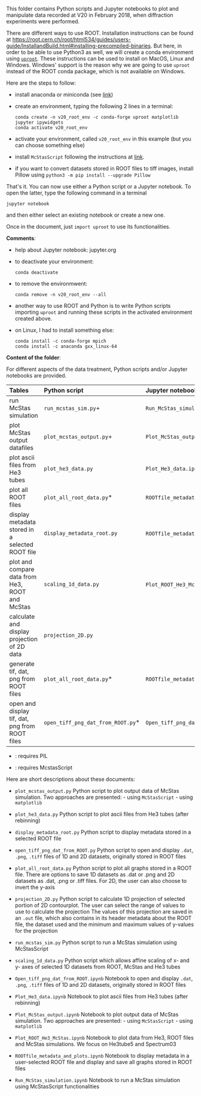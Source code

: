 This folder contains Python scripts and Jupyter notebooks to plot and manipulate 
data recorded at V20 in February 2018, when diffraction experiments were performed.

There are different ways to use ROOT. Installation instructions can be found at 
https://root.cern.ch/root/html534/guides/users-guide/InstallandBuild.html#installing-precompiled-binaries. 
But here, in order to be able to use Python3 as well, we will create a conda environment using 
[`uproot`](https://github.com/scikit-hep/uproot#compressed-objects-in-root-files).
These instructions can be used to install on MacOS, Linux and Windows. Windows' support is the 
reason why we are going to use `uproot` instead of the ROOT conda package, which is not available
on Windows.

Here are the steps to follow:  

- install anaconda or miniconda (see [link](https://docs.conda.io/projects/conda/en/latest/user-guide/install/download.html))

- create an environment, typing the following 2 lines in a terminal:
    ```
    conda create -n v20_root_env -c conda-forge uproot matplotlib jupyter ipywidgets
    conda activate v20_root_env
    ```
  
- activate your environment, called `v20_root_env` in this example (but you can choose something 
  else)
  
- install `McStasScript` following the instructions at [link](https://github.com/PaNOSC-ViNYL/McStasScript).

- if you want to convert datasets stored in ROOT files to tiff images, install Pillow using 
  `python3 -m pip install --upgrade Pillow`

That's it. You can now use either a Python script or a Jupyter notebook. To open the latter, type 
the following command in a terminal

   ```
   jupyter notebook
   ```

and then either select an existing notebook or create a new one.

Once in the document, just `import uproot` to use its functionalities.

**Comments**:  

- help about Jupyter notebook: jupyter.org

- to deactivate your environment:
    ```
    conda deactivate
    ```
- to remove the environmwent:
    ```
    conda remove -n v20_root_env --all
    ```
  
- another way to use ROOT and Python is to write Python scripts importing `uproot` and running these 
  scripts in the activated environment created above.

- on Linux, I had to install something else:
    ```
    conda install -c conda-forge mpich
    conda install -c anaconda gxx_linux-64
    ```

**Content of the folder**:

For different aspects of the data treatment, Python scripts and/or Jupyter notebooks are provided. 

| Tables                                          | Python script                    | Jupyter notebook                     |
|:------------------------------------------------|:-------------------------------- | :----------------------------------- |
| run McStas simulation                           | `run_mcstas_sim.py`+              | `Run_McStas_simulation.ipynb`+        |
| plot McStas output datafiles                    | `plot_mcstas_output.py`+          | `Plot_McStas_output.ipynb`+           |
| plot ascii files from He3 tubes                 | `plot_he3_data.py`               | `Plot_He3_data.ipynb`                |
| plot all ROOT files                             | `plot_all_root_data.py`*          | `ROOTfile_metadata_and_plots.ipynb`* |
| display metadata stored in a selected ROOT file | `display_metadata_root.py`       | `ROOTfile_metadata_and_plots.ipynb`* |
| plot and compare data from He3, ROOT and McStas | `scaling_1d_data.py`             | `Plot_ROOT_He3_McStas.ipynb`+        |
| calculate and display projection of 2D data     | `projection_2D.py`               |                                      |
| generate tif, dat, png from ROOT files          | `plot_all_root_data.py`*          | `ROOTfile_metadata_and_plots.ipynb`* |
| open and display tif, dat, png from ROOT files  | `open_tiff_png_dat_from_ROOT.py`* | `Open_tiff_png_dat_from_ROOT.ipynb`* |

* : requires PIL  
+ : requires McstasScript  
    
Here are short descriptions about these documents:

- `plot_mcstas_output.py`
   Python script to plot output data of McStas simulation. Two approaches are presented:
       - using `McStasScript`
       - using `matplotlib`

- `plot_he3_data.py`
   Python script to plot ascii files from He3 tubes (after rebinning)
   
- `display_metadata_root.py`
   Python script to display metadata stored in a selected ROOT file
   
- `open_tiff_png_dat_from_ROOT.py`
   Python script to open and display `.dat`, `.png`, `.tiff` files of 1D and 2D datasets, originally 
   stored in ROOT files

- `plot_all_root_data.py` 
   Python script to plot all graphs stored in a ROOT file. There are options to save 1D datasets as
   .dat or .png and 2D datasets as .dat, .png or .tiff files. For 2D, the user can also choose to 
   invert the y-axis
   
- `projection_2D.py`
   Python script to calculate 1D projection of selected portion of 2D contourplot.
   The user can select the range of values to use to calculate the projection
   The values of this projection are saved in an `.out` file, which also contains in its header
   metadata about the ROOT file, the dataset used and the minimum and maximum values of y-values for
   the projection
   
- `run_mcstas_sim.py`
   Python script to run a McStas simulation using McStasScript
   
- `scaling_1d_data.py`
   Python script which allows affine scaling of x- and y- axes of selected 1D datasets from ROOT, 
   McStas and He3 tubes
   
- `Open_tiff_png_dat_from_ROOT.ipynb`
   Notebook to open and display `.dat`, `.png`, `.tiff` files of 1D and 2D datasets, originally 
   stored in ROOT files

- `Plot_He3_data.ipynb`
   Notebook to plot ascii files from He3 tubes (after rebinning)

- `Plot_McStas_output.ipynb`
   Notebook to plot output data of McStas simulation. Two approaches are presented:
       - using `McStasScript`
       - using `matplotlib`
       
- `Plot_ROOT_He3_McStas.ipynb`
   Notebook to plot data from He3, ROOT files and McStas simulations. 
   We focus on He3tube5 and Spectrum03
       
- `ROOTfile_metadata_and_plots.ipynb`
   Notebook to display metadata in a user-selected ROOT file and display and save all graphs stored
    in ROOT files
   
- `Run_McStas_simulation.ipynb`
   Notebook to run a McStas simulation using McStasScript functionalities
